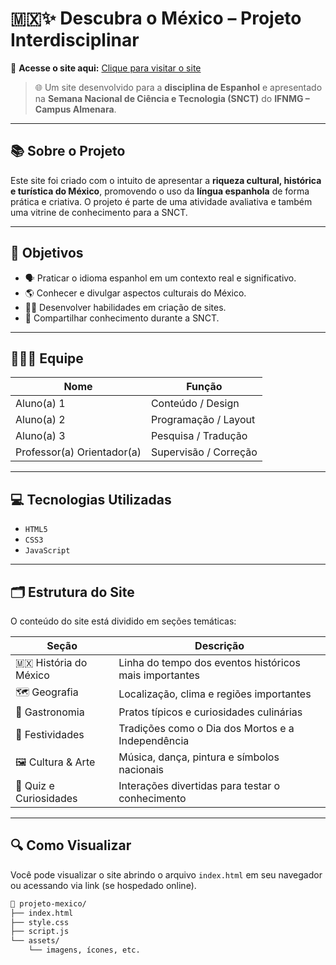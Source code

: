 # 🇲🇽✨ Descubra o México – Projeto Interdisciplinar

🔗 **Acesse o site aqui:** [Clique para visitar o site](<https://link-do-site.com>)

> 🌐 Um site desenvolvido para a **disciplina de Espanhol** e apresentado na **Semana Nacional de Ciência e Tecnologia (SNCT)** do **IFNMG – Campus Almenara**.

---

## 📚 Sobre o Projeto

Este site foi criado com o intuito de apresentar a **riqueza cultural, histórica e turística do México**, promovendo o uso da **língua espanhola** de forma prática e criativa. O projeto é parte de uma atividade avaliativa e também uma vitrine de conhecimento para a SNCT.

---

## 🧠 Objetivos

- 🗣️ Praticar o idioma espanhol em um contexto real e significativo.  
- 🌎 Conhecer e divulgar aspectos culturais do México.  
- 🧑‍💻 Desenvolver habilidades em criação de sites.  
- 📢 Compartilhar conhecimento durante a SNCT.

---

## 🧑‍🤝‍🧑 Equipe

| Nome                  | Função                         |
|-----------------------|--------------------------------|
| Aluno(a) 1            | Conteúdo / Design              |
| Aluno(a) 2            | Programação / Layout           |
| Aluno(a) 3            | Pesquisa / Tradução            |
| Professor(a) Orientador(a) | Supervisão / Correção     |


---

## 💻 Tecnologias Utilizadas

- `HTML5`  
- `CSS3`  
- `JavaScript`  

---

## 🗂️ Estrutura do Site

O conteúdo do site está dividido em seções temáticas:

| Seção                      | Descrição |
|----------------------------|-----------|
| 🇲🇽 História do México      | Linha do tempo dos eventos históricos mais importantes |
| 🗺️ Geografia               | Localização, clima e regiões importantes |
| 🍴 Gastronomia             | Pratos típicos e curiosidades culinárias |
| 🎉 Festividades            | Tradições como o Dia dos Mortos e a Independência |
| 🖼️ Cultura & Arte          | Música, dança, pintura e símbolos nacionais |
| 🧩 Quiz e Curiosidades     | Interações divertidas para testar o conhecimento |

---

## 🔍 Como Visualizar

Você pode visualizar o site abrindo o arquivo `index.html` em seu navegador ou acessando via link (se hospedado online).

```bash
📂 projeto-mexico/
├── index.html
├── style.css
├── script.js
└── assets/
    └── imagens, ícones, etc.
